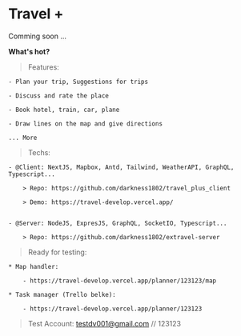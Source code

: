 # Travel +

Comming soon ...

**What's hot?**

> Features: 

    - Plan your trip, Suggestions for trips

    - Discuss and rate the place

    - Book hotel, train, car, plane

    - Draw lines on the map and give directions

    ... More


> Techs: 

    - @Client: NextJS, Mapbox, Antd, Tailwind, WeatherAPI, GraphQL, Typescript...

        > Repo: https://github.com/darkness1802/travel_plus_client

        > Demo: https://travel-develop.vercel.app/


    - @Server: NodeJS, ExpresJS, GraphQL, SocketIO, Typescript...

        > Repo: https://github.com/darkness1802/extravel-server

> Ready for testing:

    * Map handler:

        - https://travel-develop.vercel.app/planner/123123/map

    * Task manager (Trello belke):

        - https://travel-develop.vercel.app/planner/123123


> Test Account: testdv001@gmail.com // 123123